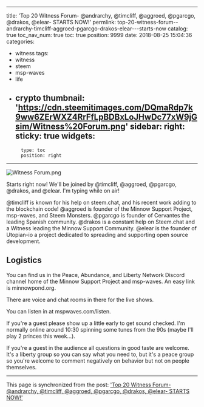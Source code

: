 
---
title: 'Top 20 Witness Forum- @andrarchy, @timcliff, @aggroed, @pgarcgo, @drakos, @elear-  STARTS NOW!'
permlink: top-20-witness-forum--andrarchy-timcliff-aggroed-pgarcgo-drakos-elear---starts-now
catalog: true
toc_nav_num: true
toc: true
position: 9999
date: 2018-08-25 15:04:36
categories:
- witness
tags:
- witness
- steem
- msp-waves
- life
- crypto
thumbnail: 'https://cdn.steemitimages.com/DQmaRdp7k9ww6ZErWXZ4RrFfLpBDBxLoJHwDc77xW9jGsim/Witness%20Forum.png'
sidebar:
    right:
        sticky: true
widgets:
    -
        type: toc
        position: right
---


![Witness Forum.png](https://cdn.steemitimages.com/DQmaRdp7k9ww6ZErWXZ4RrFfLpBDBxLoJHwDc77xW9jGsim/Witness%20Forum.png)

Starts right now!  We'll be joined by @timcliff, @aggroed, @pgarcgo, @drakos, and @elear.  I'm typing while on air!



@timcliff is known for his help on steem.chat, and his recent work adding to the blockchain code!
@aggroed is founder of the Minnow Support Project, msp-waves, and Steem Monsters.
@pgarcgo is founder of Cervantes the leading Spanish community.
@drakos is a constant help on Steem.chat and a Witness leading the Minnow Support Community.
@elear is the founder of Utopian-io a project dedicated to spreading and supporting open source development.


## Logistics

You can find us in the Peace, Abundance, and Liberty Network Discord channel home of the Minnow Support Project and msp-waves.  An easy link is minnowpond.org.

There are voice and chat rooms in there for the live shows.

You can listen in at mspwaves.com/listen.

If you're a guest please show up a little early to get sound checked.  I'm normally online around 10:30 spinning some tunes from the 90s (maybe I'll play 2 princes this week...).  

If you're a guest in the audience all questions in good taste are welcome.  It's a liberty group so you can say what you need to, but it's a peace group so you're welcome to comment negatively on behavior but not on people themselves.  







- - -

This page is synchronized from the post: ['Top 20 Witness Forum- @andrarchy, @timcliff, @aggroed, @pgarcgo, @drakos, @elear-  STARTS NOW!'](https://steemit.com/@aggroed/top-20-witness-forum--andrarchy-timcliff-aggroed-pgarcgo-drakos-elear---starts-now)
